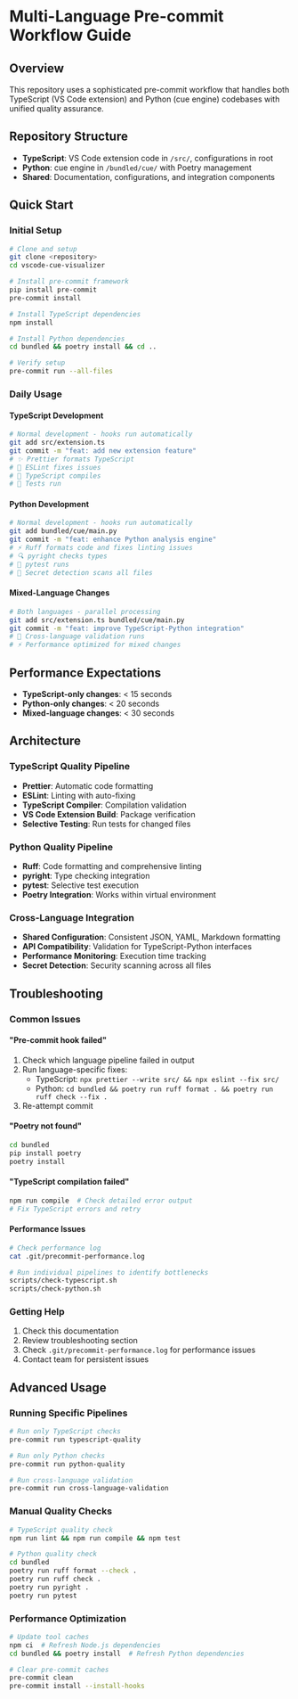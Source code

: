 # Multi-Language Pre-commit Workflow Guide

## Overview
This repository uses a sophisticated pre-commit workflow that handles both TypeScript (VS Code extension) and Python (cue engine) codebases with unified quality assurance.

## Repository Structure
- **TypeScript**: VS Code extension code in `/src/`, configurations in root
- **Python**: cue engine in `/bundled/cue/` with Poetry management
- **Shared**: Documentation, configurations, and integration components

## Quick Start

### Initial Setup
```bash
# Clone and setup
git clone <repository>
cd vscode-cue-visualizer

# Install pre-commit framework
pip install pre-commit
pre-commit install

# Install TypeScript dependencies
npm install

# Install Python dependencies
cd bundled && poetry install && cd ..

# Verify setup
pre-commit run --all-files
```

### Daily Usage

#### TypeScript Development
```bash
# Normal development - hooks run automatically
git add src/extension.ts
git commit -m "feat: add new extension feature"
# ✨ Prettier formats TypeScript
# 🔧 ESLint fixes issues  
# 🔨 TypeScript compiles
# 🧪 Tests run
```

#### Python Development
```bash
# Normal development - hooks run automatically
git add bundled/cue/main.py
git commit -m "feat: enhance Python analysis engine"
# ⚡ Ruff formats code and fixes linting issues
# 🔍 pyright checks types
# 🧪 pytest runs
# 🔐 Secret detection scans all files
```

#### Mixed-Language Changes
```bash
# Both languages - parallel processing
git add src/extension.ts bundled/cue/main.py
git commit -m "feat: improve TypeScript-Python integration"
# 🔗 Cross-language validation runs
# ⚡ Performance optimized for mixed changes
```

## Performance Expectations
- **TypeScript-only changes**: < 15 seconds
- **Python-only changes**: < 20 seconds  
- **Mixed-language changes**: < 30 seconds

## Architecture

### TypeScript Quality Pipeline
- **Prettier**: Automatic code formatting
- **ESLint**: Linting with auto-fixing
- **TypeScript Compiler**: Compilation validation
- **VS Code Extension Build**: Package verification
- **Selective Testing**: Run tests for changed files

### Python Quality Pipeline
- **Ruff**: Code formatting and comprehensive linting
- **pyright**: Type checking integration
- **pytest**: Selective test execution
- **Poetry Integration**: Works within virtual environment

### Cross-Language Integration
- **Shared Configuration**: Consistent JSON, YAML, Markdown formatting
- **API Compatibility**: Validation for TypeScript-Python interfaces
- **Performance Monitoring**: Execution time tracking
- **Secret Detection**: Security scanning across all files

## Troubleshooting

### Common Issues

#### "Pre-commit hook failed"
1. Check which language pipeline failed in output
2. Run language-specific fixes:
   - TypeScript: `npx prettier --write src/ && npx eslint --fix src/`
   - Python: `cd bundled && poetry run ruff format . && poetry run ruff check --fix .`
3. Re-attempt commit

#### "Poetry not found" 
```bash
cd bundled
pip install poetry
poetry install
```

#### "TypeScript compilation failed"
```bash
npm run compile  # Check detailed error output
# Fix TypeScript errors and retry
```

#### Performance Issues
```bash
# Check performance log
cat .git/precommit-performance.log

# Run individual pipelines to identify bottlenecks
scripts/check-typescript.sh
scripts/check-python.sh
```

### Getting Help
1. Check this documentation
2. Review troubleshooting section
3. Check `.git/precommit-performance.log` for performance issues
4. Contact team for persistent issues

## Advanced Usage

### Running Specific Pipelines
```bash
# Run only TypeScript checks
pre-commit run typescript-quality

# Run only Python checks  
pre-commit run python-quality

# Run cross-language validation
pre-commit run cross-language-validation
```

### Manual Quality Checks
```bash
# TypeScript quality check
npm run lint && npm run compile && npm test

# Python quality check
cd bundled
poetry run ruff format --check .
poetry run ruff check .
poetry run pyright .
poetry run pytest
```

### Performance Optimization
```bash
# Update tool caches
npm ci  # Refresh Node.js dependencies
cd bundled && poetry install  # Refresh Python dependencies

# Clear pre-commit caches
pre-commit clean
pre-commit install --install-hooks
```
